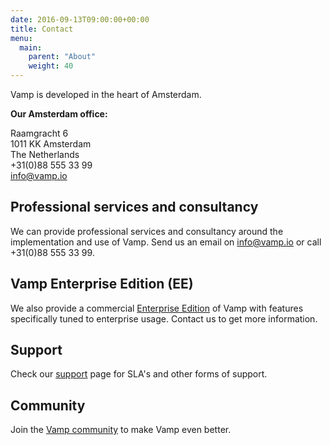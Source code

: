 ```yaml
---
date: 2016-09-13T09:00:00+00:00
title: Contact
menu:
  main:
    parent: "About"
    weight: 40
---
```


Vamp is developed in the heart of Amsterdam.

**Our Amsterdam office:**

Raamgracht 6  
1011 KK Amsterdam  
The Netherlands  
+31(0)88 555 33 99  
[info@vamp.io](mailto:info@vamp.io)

## Professional services and consultancy
We can provide professional services and consultancy around the implementation and use of Vamp. Send us an email on [info@vamp.io](mailto:info@vamp.io) or call +31(0)88 555 33 99.

## Vamp Enterprise Edition (EE)
We also provide a commercial [Enterprise Edition](why-use-vamp/enterprise-edition/) of Vamp with features specifically tuned to enterprise usage. Contact us to get more information.

##  Support
Check our [support](/support/) page for SLA's and other forms of support.

## Community
Join the [Vamp community](/resources/community/) to make Vamp even better.
